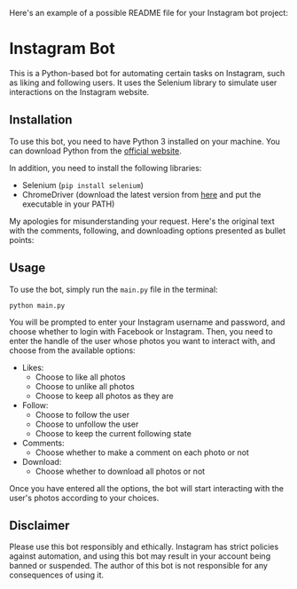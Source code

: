 Here's an example of a possible README file for your Instagram bot project:

# Instagram Bot

This is a Python-based bot for automating certain tasks on Instagram, such as liking and following users. It uses the Selenium library to simulate user interactions on the Instagram website.

## Installation

To use this bot, you need to have Python 3 installed on your machine. You can download Python from the [official website](https://www.python.org/downloads/).

In addition, you need to install the following libraries:

- Selenium (`pip install selenium`)
- ChromeDriver (download the latest version from [here](https://sites.google.com/a/chromium.org/chromedriver/downloads) and put the executable in your PATH)

My apologies for misunderstanding your request. Here's the original text with the comments, following, and downloading options presented as bullet points:

## Usage

To use the bot, simply run the `main.py` file in the terminal:

```
python main.py
```

You will be prompted to enter your Instagram username and password, and choose whether to login with Facebook or Instagram. Then, you need to enter the handle of the user whose photos you want to interact with, and choose from the available options:

- Likes:
  - Choose to like all photos
  - Choose to unlike all photos
  - Choose to keep all photos as they are
- Follow:
  - Choose to follow the user
  - Choose to unfollow the user
  - Choose to keep the current following state
- Comments:
  - Choose whether to make a comment on each photo or not
- Download:
  - Choose whether to download all photos or not

Once you have entered all the options, the bot will start interacting with the user's photos according to your choices.

## Disclaimer

Please use this bot responsibly and ethically. Instagram has strict policies against automation, and using this bot may result in your account being banned or suspended. The author of this bot is not responsible for any consequences of using it.
